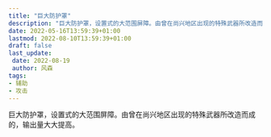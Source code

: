 ```yaml
---
title: "巨大防护罩"
description: "巨大防护罩，设置式的大范围屏障。由曾在尚兴地区出现的特殊武器所改造而成的，输出量大大提高。"
date: 2022-05-16T13:59:39+01:00
lastmod: 2022-08-10T13:59:39+01:00
draft: false
last_update:  
 date: 2022-08-19
 author: 风森
tags:
- 辅助
- 攻击
---
```


巨大防护罩，设置式的大范围屏障。由曾在尚兴地区出现的特殊武器所改造而成的，输出量大大提高。




